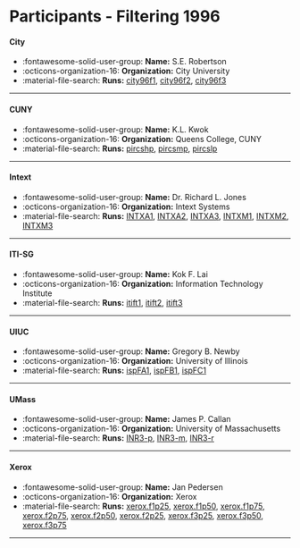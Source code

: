 # Participants - Filtering 1996 

#### City 
 - :fontawesome-solid-user-group: **Name:** S.E. Robertson 
 - :octicons-organization-16: **Organization:** City University 
 - :material-file-search: **Runs:** [city96f1](./runs.md#city96f1), [city96f2](./runs.md#city96f2), [city96f3](./runs.md#city96f3) 

---
#### CUNY 
 - :fontawesome-solid-user-group: **Name:** K.L. Kwok 
 - :octicons-organization-16: **Organization:** Queens College, CUNY 
 - :material-file-search: **Runs:** [pircshp](./runs.md#pircshp), [pircsmp](./runs.md#pircsmp), [pircslp](./runs.md#pircslp) 

---
#### Intext 
 - :fontawesome-solid-user-group: **Name:** Dr. Richard L. Jones 
 - :octicons-organization-16: **Organization:** Intext Systems 
 - :material-file-search: **Runs:** [INTXA1](./runs.md#intxa1), [INTXA2](./runs.md#intxa2), [INTXA3](./runs.md#intxa3), [INTXM1](./runs.md#intxm1), [INTXM2](./runs.md#intxm2), [INTXM3](./runs.md#intxm3) 

---
#### ITI-SG 
 - :fontawesome-solid-user-group: **Name:** Kok F. Lai 
 - :octicons-organization-16: **Organization:** Information Technology Institute 
 - :material-file-search: **Runs:** [itift1](./runs.md#itift1), [itift2](./runs.md#itift2), [itift3](./runs.md#itift3) 

---
#### UIUC 
 - :fontawesome-solid-user-group: **Name:** Gregory B. Newby 
 - :octicons-organization-16: **Organization:** University of Illinois 
 - :material-file-search: **Runs:** [ispFA1](./runs.md#ispfa1), [ispFB1](./runs.md#ispfb1), [ispFC1](./runs.md#ispfc1) 

---
#### UMass 
 - :fontawesome-solid-user-group: **Name:** James P. Callan 
 - :octicons-organization-16: **Organization:** University of Massachusetts 
 - :material-file-search: **Runs:** [INR3-p](./runs.md#inr3-p), [INR3-m](./runs.md#inr3-m), [INR3-r](./runs.md#inr3-r) 

---
#### Xerox 
 - :fontawesome-solid-user-group: **Name:** Jan Pedersen 
 - :octicons-organization-16: **Organization:** Xerox 
 - :material-file-search: **Runs:** [xerox.f1p25](./runs.md#xerox.f1p25), [xerox.f1p50](./runs.md#xerox.f1p50), [xerox.f1p75](./runs.md#xerox.f1p75), [xerox.f2p75](./runs.md#xerox.f2p75), [xerox.f2p50](./runs.md#xerox.f2p50), [xerox.f2p25](./runs.md#xerox.f2p25), [xerox.f3p25](./runs.md#xerox.f3p25), [xerox.f3p50](./runs.md#xerox.f3p50), [xerox.f3p75](./runs.md#xerox.f3p75) 

---
